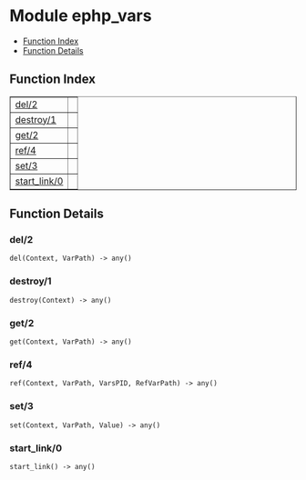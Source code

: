 

# Module ephp_vars #
* [Function Index](#index)
* [Function Details](#functions)


<a name="index"></a>

## Function Index ##


<table width="100%" border="1" cellspacing="0" cellpadding="2" summary="function index"><tr><td valign="top"><a href="#del-2">del/2</a></td><td></td></tr><tr><td valign="top"><a href="#destroy-1">destroy/1</a></td><td></td></tr><tr><td valign="top"><a href="#get-2">get/2</a></td><td></td></tr><tr><td valign="top"><a href="#ref-4">ref/4</a></td><td></td></tr><tr><td valign="top"><a href="#set-3">set/3</a></td><td></td></tr><tr><td valign="top"><a href="#start_link-0">start_link/0</a></td><td></td></tr></table>


<a name="functions"></a>

## Function Details ##

<a name="del-2"></a>

### del/2 ###

`del(Context, VarPath) -> any()`


<a name="destroy-1"></a>

### destroy/1 ###

`destroy(Context) -> any()`


<a name="get-2"></a>

### get/2 ###

`get(Context, VarPath) -> any()`


<a name="ref-4"></a>

### ref/4 ###

`ref(Context, VarPath, VarsPID, RefVarPath) -> any()`


<a name="set-3"></a>

### set/3 ###

`set(Context, VarPath, Value) -> any()`


<a name="start_link-0"></a>

### start_link/0 ###

`start_link() -> any()`


